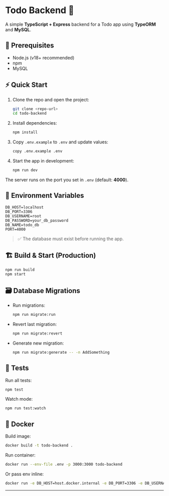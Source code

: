 # Todo Backend 📝

A simple **TypeScript + Express** backend for a Todo app using **TypeORM** and **MySQL**.

## 🚀 Prerequisites
- Node.js (v18+ recommended)
- npm
- MySQL

## ⚡ Quick Start

1. Clone the repo and open the project:
   ```bash
   git clone <repo-url>
   cd todo-backend
   ```

2. Install dependencies:
   ```bash
   npm install
   ```

3. Copy `.env.example` to `.env` and update values:
   ```bash
   copy .env.example .env
   ```

4. Start the app in development:
   ```bash
   npm run dev
   ```

The server runs on the port you set in `.env` (default: **4000**).

## 🧾 Environment Variables
```
DB_HOST=localhost
DB_PORT=3306
DB_USERNAME=root
DB_PASSWORD=your_db_password
DB_NAME=todo_db
PORT=4000
```

> ✅ The database must exist before running the app.

## 🏗️ Build & Start (Production)

```bash
npm run build
npm start
```

## 🗃️ Database Migrations
- Run migrations:
  ```bash
  npm run migrate:run
  ```
- Revert last migration:
  ```bash
  npm run migrate:revert
  ```
- Generate new migration:
  ```bash
  npm run migrate:generate -- -n AddSomething
  ```

## 🧪 Tests
Run all tests:
```bash
npm test
```

Watch mode:
```bash
npm run test:watch
```

## 🐳 Docker

Build image:
```bash
docker build -t todo-backend .
```

Run container:
```bash
docker run --env-file .env -p 3000:3000 todo-backend
```

Or pass env inline:
```bash
docker run -e DB_HOST=host.docker.internal -e DB_PORT=3306 -e DB_USERNAME=root -e DB_PASSWORD=your_pw -e DB_NAME=todo_db -p 3000:3000 todo-backend
```

---

